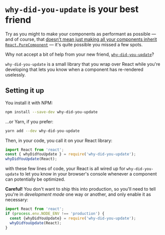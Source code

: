 # `why-did-you-update` is your best friend

Try as you might to make your components as performant as possible — and of course, that [doesn't mean just making all your components inherit `React.PureComponent`](./purecomponent-caveats.md) — it's quite possible you missed a few spots.

Why not accept a bit of help from your new friend, [`why-did-you-update`](https://github.com/maicki/why-did-you-update)?

`why-did-you-update` is a small library that you wrap over React while you're developing that lets you know when a component has re-rendered uselessly. 

## Setting it up

You install it with NPM:

```bash
npm install --save-dev why-did-you-update
```

...or Yarn, if you prefer:

```bash
yarn add --dev why-did-you-update
```

Then, in your code, you call it on your React library:

```js
import React from 'react';
const { whyDidYouUpdate } = require('why-did-you-update');
whyDidYouUpdate(React);
```

with these few lines of code, your React is all wired up for `why-did-you-update` to let you know in your browser's console whenever a component can potentially be optimized.

__Careful!__ You don't want to ship this into production, so you'll need to tell you're in _development mode_ one way or another, and only enable it as necessary:

```js
import React from 'react';
if (process.env.NODE_ENV !== 'production') {
  const {whyDidYouUpdate} = require('why-did-you-update');
  whyDidYouUpdate(React);
}
```

